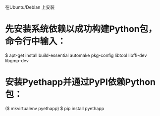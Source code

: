 在Ubuntu/Debian 上安装 

# 先安装系统依赖以成功构建Python包，命令行中输入： 

$ apt-get install build-essential automake pkg-config libtool libffi-dev libgmp-dev

# 安装Pyethapp并通过PyPI依赖Python包：

($ mkvirtualenv pyethapp)
$ pip install pyethapp
